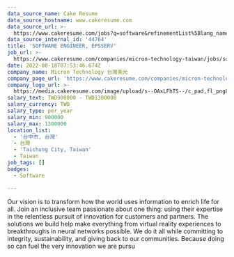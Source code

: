 ```yaml
---
data_source_name: Cake Resume
data_source_hostname: www.cakeresume.com
data_source_url: >-
  https://www.cakeresume.com/jobs?q=software&refinementList%5Blang_name%5D%5B0%5D=English&refinementList%5Bsalary_type%5D=per_year&range%5Bsalary_range%5D%5Bmin%5D=1000000&page=2
data_source_internal_id: '44764'
title: 'SOFTWARE ENGINEER, EPSSERV'
job_url: >-
  https://www.cakeresume.com/companies/micron-technology-taiwan/jobs/software-engineer-epsserv
date: 2022-08-18T07:53:46.674Z
company_name: Micron Technology 台灣美光
company_page_url: 'https://www.cakeresume.com/companies/micron-technology-taiwan'
company_logo_url: >-
  https://media.cakeresume.com/image/upload/s--OAxLFhTS--/c_pad,fl_png8,h_200,w_200/v1599703094/soca7cpy9d8z6sh3ith7.png
salary_text: TWD900000 - TWD1300000
salary_currency: TWD
salary_type: per_year
salary_min: 900000
salary_max: 1300000
location_list:
  - '台中市, 台灣'
  - 台灣
  - 'Taichung City, Taiwan'
  - Taiwan
job_tags: []
badges:
  - Software

---
```


Our vision is to transform how the world uses information to enrich life for all. Join an inclusive team passionate about one thing: using their expertise in the relentless pursuit of innovation for customers and partners. The solutions we build help make everything from virtual reality experiences to breakthroughs in neural networks possible. We do it all while committing to integrity, sustainability, and giving back to our communities. Because doing so can fuel the very innovation we are pursu